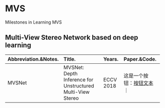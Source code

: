 # MVS
Milestones in Learning MVS
## Multi-View Stereo Network based on deep learning

|Abbreviation.&Notes.|Title.|Years.|Paper.&Code.|
|:-------|:-------|:-------|:-------|
|MVSNet|MVSNet: Depth Inference for Unstructured Multi-View Stereo|ECCV 2018|这是一个按钮：<a href="https://www.example.com" class="button">按钮文本</a>｜
